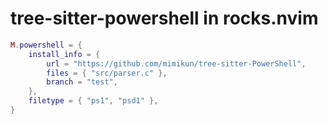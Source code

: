 # tree-sitter-powershell in rocks.nvim

```lua
M.powershell = {
    install_info = {
        url = "https://github.com/mimikun/tree-sitter-PowerShell",
        files = { "src/parser.c" },
        branch = "test",
    },
    filetype = { "ps1", "psd1" },
}

